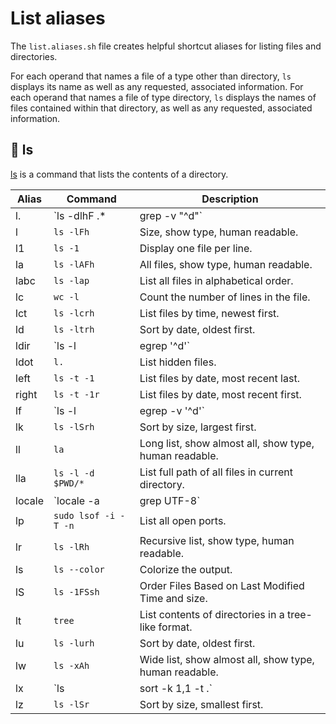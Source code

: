 # List aliases

The `list.aliases.sh` file creates helpful shortcut aliases for listing files
and directories.

For each operand that names a file of a type other than directory, `ls` displays
its name as well as any requested, associated information.  For each operand
that names a file of type directory, `ls` displays the names of files contained
within that directory, as well as any requested, associated information.

## 📂 ls

[ls](https://en.wikipedia.org/wiki/Ls) is a command that lists the contents of
a directory.

| Alias | Command | Description |
| ----- | ----- | ----- |
| l. | `ls -dlhF .* | grep -v "^d"` | List hidden files. |
| l | `ls -lFh` | Size, show type, human readable. |
| l1 | `ls -1` | Display one file per line. |
| la | `ls -lAFh` | All files, show type, human readable. |
| labc | `ls -lap` | List all files in alphabetical order. |
| lc | `wc -l` | Count the number of lines in the file. |
| lct | `ls -lcrh` | List files by time, newest first. |
| ld | `ls -ltrh` | Sort by date, oldest first. |
| ldir | `ls -l | egrep '^d'` | List directories only. |
| ldot | `l.` | List hidden files. |
| left | `ls -t -1` | List files by date, most recent last. |
| right | `ls -t -1r` | List files by date, most recent first. |
| lf | `ls -l | egrep -v '^d'` | List files only. |
| lk | `ls -lSrh` | Sort by size, largest first. |
| ll | `la` | Long list, show almost all, show type, human readable. |
| lla | `ls -l -d $PWD/*` | List full path of all files in current directory. |
| locale | `locale -a | grep UTF-8` | List all available locales. |
| lp | `sudo lsof -i -T -n` | List all open ports. |
| lr | `ls -lRh` | Recursive list, show type, human readable. |
| ls | `ls --color` | Colorize the output. |
| lS | `ls -1FSsh` | Order Files Based on Last Modified Time and size. |
| lt | `tree` | List contents of directories in a tree-like format. |
| lu | `ls -lurh` | Sort by date, oldest first. |
| lw | `ls -xAh` | Wide list, show almost all, show type, human readable. |
| lx | `ls | sort -k 1,1 -t .` | Sort by extension. |
| lz | `ls -lSr` | Sort by size, smallest first. |
